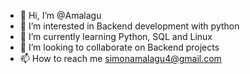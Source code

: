 - 👋 Hi, I’m @Amalagu
- 👀 I’m interested in Backend development  with python 
- 🌱 I’m currently learning Python,  SQL and Linux 
- 💞️ I’m looking to collaborate on Backend projects 
- 📫 How to reach me simonamalagu4@gmail.com 

<!---
Amalagu/Amalagu is a ✨ special ✨ repository because its `README.md` (this file) appears on your GitHub profile.
You can click the Preview link to take a look at your changes.
--->
